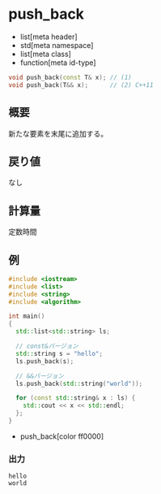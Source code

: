# push_back
* list[meta header]
* std[meta namespace]
* list[meta class]
* function[meta id-type]

```cpp
void push_back(const T& x); // (1)
void push_back(T&& x);      // (2) C++11
```

## 概要
新たな要素を末尾に追加する。


## 戻り値
なし


## 計算量
定数時間


## 例
```cpp example
#include <iostream>
#include <list>
#include <string>
#include <algorithm>

int main()
{
  std::list<std::string> ls;

  // const&バージョン
  std::string s = "hello";
  ls.push_back(s);

  // &&バージョン
  ls.push_back(std::string("world"));

  for (const std::string& x : ls) {
    std::cout << x << std::endl;
  };
}
```
* push_back[color ff0000]

### 出力
```
hello
world
```


